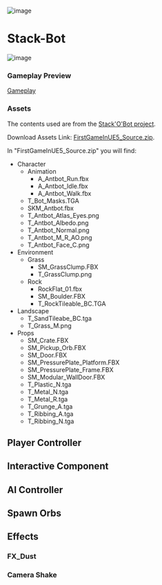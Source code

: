 ![image](https://github.com/rohan-bhautoo/StackBot/assets/47154593/40f885a2-4338-4d29-83d2-3d97b93f3b09)

# Stack-Bot

![image](https://github.com/rohan-bhautoo/StackBot/assets/47154593/58e9e19f-94a2-49af-9085-58d378dca63a)

### Gameplay Preview
[Gameplay](https://github.com/rohan-bhautoo/StackBot/assets/47154593/74de0956-d820-4ca8-ad53-5bed81207bba)

### Assets
The contents used are from the [Stack'O'Bot project](https://www.unrealengine.com/marketplace/en-US/product/stack-o-bot).

Download Assets Link: [FirstGameInUE5_Source.zip](https://drive.google.com/file/d/1FAVWZ5rLMYez-s6yRl3SwCqREotF4CaG/view?usp=sharing).

In "FirstGameInUE5_Source.zip" you will find:
- Character
    - Animation
      - A_Antbot_Run.fbx
      - A_Antbot_Idle.fbx
      - A_Antbot_Walk.fbx
    - T_Bot_Masks.TGA
    - SKM_Antbot.fbx
    - T_Antbot_Atlas_Eyes.png
    - T_Antbot_Albedo.png
    - T_Antbot_Normal.png
    - T_Antbot_M_R_AO.png
    - T_Antbot_Face_C.png
- Environment
  - Grass
    - SM_GrassClump.FBX
    - T_GrassClump.png
  - Rock
    - RockFlat_01.fbx
    - SM_Boulder.FBX
    - T_RockTileable_BC.TGA
- Landscape
  - T_SandTileabe_BC.tga
  - T_Grass_M.png
- Props
  - SM_Crate.FBX
  - SM_Pickup_Orb.FBX
  - SM_Door.FBX
  - SM_PressurePlate_Platform.FBX
  - SM_PressurePlate_Frame.FBX
  - SM_Modular_WallDoor.FBX
  - T_Plastic_N.tga
  - T_Metal_N.tga
  - T_Metal_R.tga
  - T_Grunge_A.tga
  - T_Ribbing_A.tga
  - T_Ribbing_N.tga

## Player Controller

## Interactive Component

## AI Controller

## Spawn Orbs

## Effects

### FX_Dust

### Camera Shake
